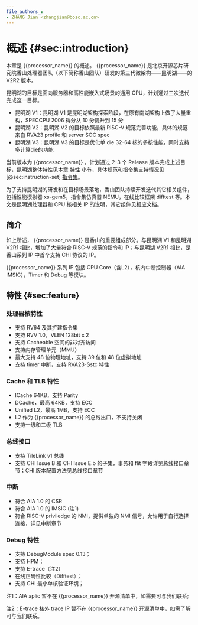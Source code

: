 ```yaml
---
file_authors_:
- ZHANG Jian <zhangjian@bosc.ac.cn>
---
```


# 概述 {#sec:introduction}

本章是 {{processor_name}} 的概述。 {{processor_name}}
是北京开源芯片研究院香山处理器团队（以下简称香山团队）研发的第三代微架构——昆明湖——的 V2R2 版本。

昆明湖的目标是面向服务器和高性能嵌入式场景的通用 CPU，计划通过三次迭代完成这一目标。

- 昆明湖 V1：昆明湖 V1 是昆明湖架构探索阶段，在原有南湖架构上做了大量重构，SPECCPU 2006 得分从 10 分提升到 15 分
- 昆明湖 V2：昆明湖 V2 的目标依照最新 RISC-V 规范完善功能，具体的规范来自 RVA23 profile 和 server SOC spec
- 昆明湖 V3：昆明湖 V3 的目标是优化单 die 32-64 核的多核性能，同时支持多计算die的功能

当前版本为 {{processor_name}} ，计划通过 2-3 个 Release 版本完成上述目标，昆明湖整体特性见本章
[特性](#sec:feature) 小节，具体规范和指令集支持情况见 [@sec:instruction-set]
[指令集](instruction-set.md)。

为了支持昆明湖的研发和在目标场景落地，香山团队持续开发迭代其它相关组件，包括性能模拟器 xs-gem5，指令集仿真器 NEMU，在线比较框架 difftest
等。本文是昆明湖处理器和 CPU 核相关 IP 的说明，其它组件见相应文档。

## 简介
如上所述， {{processor_name}} 是香山的重要组成部分。与昆明湖 V1 和昆明湖 V2R1 相比，增加了大量符合 RISC-V 规范的指令和
IP；与昆明湖 V2R1 相比，是香山系列 IP 中首个支持 CHI 协议的 IP。

{{processor_name}} 系列 IP 包括 CPU Core（含L2），核内中断控制器（AIA IMSIC），Timer 和 Debug 等模块。

## 特性 {#sec:feature}

### 处理器核特性

- 支持 RV64 及其扩建指令集
- 支持 RVV 1.0，VLEN 128bit x 2
- 支持 Cacheable 空间的非对齐访问
- 支持内存管理单元（MMU）
- 最大支持 48 位物理地址，支持 39 位和 48 位虚拟地址
- 支持 timer 中断，支持 RVA23-Sstc 特性

### Cache 和 TLB 特性

- ICache 64KB，支持 Parity
- DCache，最高 64KB，支持 ECC
- Unified L2，最高 1MB，支持 ECC
- L2 作为 {{processor_name}} 的总线出口，不支持关闭
- 支持一级和二级 TLB

### 总线接口

- 支持 TileLink v1 总线
- 支持 CHI Issue B 和 CHI Issue E.b 的子集，事务和 flit 字段详见总线接口章节；CHI 版本配置方法见总线接口章节

### 中断

- 符合 AIA 1.0 的 CSR
- 符合 AIA 1.0 的 IMSIC (注1)
- 符合 RISC-V priviledge 的 NMI，提供单独的 NMI 信号，允许用于自行选择连接，详见中断章节

### Debug 特性

- 支持 DebugModule spec 0.13；
- 支持 HPM；
- 支持 E-trace（注2）
- 在线正确性比较（Difftest）；
- 支持 CHI 最小单核验证环境；

注1：AIA aplic 暂不在 {{processor_name}} 开源清单中，如需要可与我们联系;

注2：E-trace 核外 trace IP 暂不在 {{processor_name}} 开源清单中，如需了解可与我们联系。

<!--
## 可配置选项
DCache size
L2 size
CHI版本

## 标准遵从
unpriviledge
priviledge

The RISC-V Instruction Set Manual: Volume II Privileged Architecture

debugmodule
E-trace
server soc spec

指令集遵从版本
Module             | Version | Status
-------------------|---------|--------
Machine ISA        | 1.13    | Draft
Supervisor ISA     | 1.13    | Draft
Smrnmi Extension   | 0.1     | Draft
Svade Extension    | 1.0     | Ratified
Svnapot Extension  | 1.0     | Ratified
Svpbmt Extension   | 1.0     | Ratified
Svinval Extension  | 1.0     | Ratified
Svadu Extension    | 1.0     | Ratified 未支持
Hypervisor ISA     | 1.0     | Ratified

## 版本说明
0.1 draft
0.5 alpha: 早期用户版本

-->
